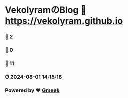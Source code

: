 # VekolyramのBlog :link: https://vekolyram.github.io 
### :page_facing_up: [2](https://vekolyram.github.io/tag.html) 
### :speech_balloon: 0 
### :hibiscus: 11 
### :alarm_clock: 2024-08-01 14:15:18 
### Powered by :heart: [Gmeek](https://github.com/Meekdai/Gmeek)
